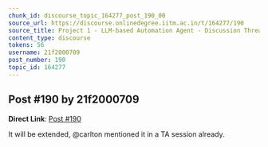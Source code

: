 ```yaml
---
chunk_id: discourse_topic_164277_post_190_00
source_url: https://discourse.onlinedegree.iitm.ac.in/t/164277/190
source_title: Project 1 - LLM-based Automation Agent - Discussion Thread [TDS Jan 2025]
content_type: discourse
tokens: 56
username: 21f2000709
post_number: 190
topic_id: 164277
---
```


## Post #190 by 21f2000709

**Direct Link**: [Post #190](https://discourse.onlinedegree.iitm.ac.in/t/164277/190)

It will be extended, @carlton mentioned it in a TA session already.
